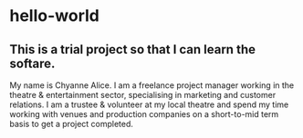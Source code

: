 # hello-world
This is a trial project so that I can learn the softare. 
---
My name is Chyanne Alice. I am a freelance project manager working in the theatre & entertainment sector, specialising in marketing and customer relations. I am a trustee & volunteer at my local theatre and spend my time working with venues and production companies on a short-to-mid term basis to get a project completed.

